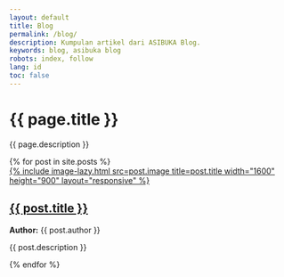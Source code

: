 ```yaml
---
layout: default
title: Blog
permalink: /blog/
description: Kumpulan artikel dari ASIBUKA Blog.
keywords: blog, asibuka blog
robots: index, follow
lang: id
toc: false
---
```

<h1 class="main-heading" id='EmbedTitle'>{{ page.title }}</h1>
<p class='text-center hide-on-embed'>{{ page.description }}</p>
<div class='hide-on-embed post-containers' itemscope itemtype="https://schema.org/ItemList">
{% for post in site.posts %}
<article class="post-container" itemscope itemtype="https://schema.org/ListItem" itemprop="itemListElement">
<meta itemprop="position" content="{{ forloop.index }}">
<div class="post-image">
<a href="{{ post.url }}" title="{{ post.title }}" itemprop="url">
{% include image-lazy.html src=post.image title=post.title width="1600" height="900" layout="responsive" %}
</a>
</div>
<div class="post-content">
<h2>
<a href="{{ post.url }}" title="{{ post.title }}" itemprop="name">{{ post.title }}</a>
</h2>
<p class="author">
<strong>Author:</strong> <span itemprop="author">{{ post.author }}</span>
</p>
<p class="summary" itemprop="description">{{ post.description }}</p>
</div>
</article>
{% endfor %}
</div>